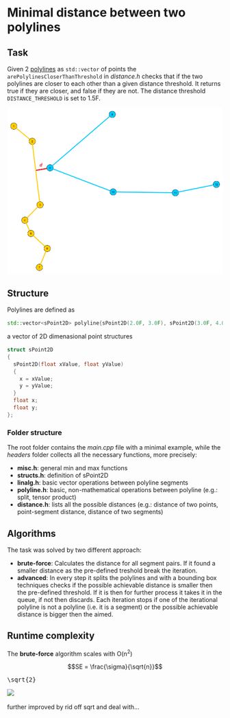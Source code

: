 # Minimal distance between two polylines

## Task
Given 2 [polylines](https://en.wikipedia.org/wiki/Polygonal_chain) as `std::vector` of points the `arePolylinesCloserThanThreshold` in *distance.h* checks that if the
two polylines are closer to each other than a given distance threshold. It returns true if they are closer, and false if they are not. The distance threshold `DISTANCE_THRESHOLD` is set to 1.5F.

![Example](png/polylinedistance.png)


## Structure
Polylines are defined as
```cpp
std::vector<sPoint2D> polyline{sPoint2D(2.0F, 3.0F), sPoint2D(3.0F, 4.0F), sPoint2D(2.0F, 6.0F)};
```
a vector of 2D dimenasional point structures
```cpp
struct sPoint2D
{
  sPoint2D(float xValue, float yValue)
  {
    x = xValue;
    y = yValue;
  }
  float x;
  float y;
};
```

### Folder structure
The root folder contains the *main.cpp* file with a minimal example, while the *headers* folder collects all the necessary functions, more precisely: 
- **misc.h**: general min and max functions
- **structs.h**: definition of sPoint2D
- **linalg.h**: basic vector operations between polyline segments
- **polyline.h**: basic, non-mathematical operations between polyline (e.g.: split, tensor product)
- **distance.h**: lists all the possible distances (e.g.: distance of two points, point-segment distance, distance of two segments)

## Algorithms
The task was solved by two different approach:
- **brute-force**: Calculates the distance for all segment pairs. If it found a smaller distance as the pre-defined treshold break the iteration.
- **advanced**: In every step it splits the polylines and with a bounding box techniques checks if the possible achievable distance is smaller then the pre-defined threshold. If it is then for further process it takes it in the queue, if not then discards. Each iteration stops if one of the iterational polyline is not a polyline (i.e. it is a segment) or the possible achievable distance is bigger then the aimed.

## Runtime complexity
The **brute-force** algorithm scales with O(n<sup>2</sup>)

```math
SE = \frac{\sigma}{\sqrt{n}}
```

<pre xml:lang="latex">\sqrt{2}</pre>

 <img src="https://latex.codecogs.com/gif.latex?O_t=\text { Onset event at time bin } t " /> 

further improved by rid off sqrt and deal with...

